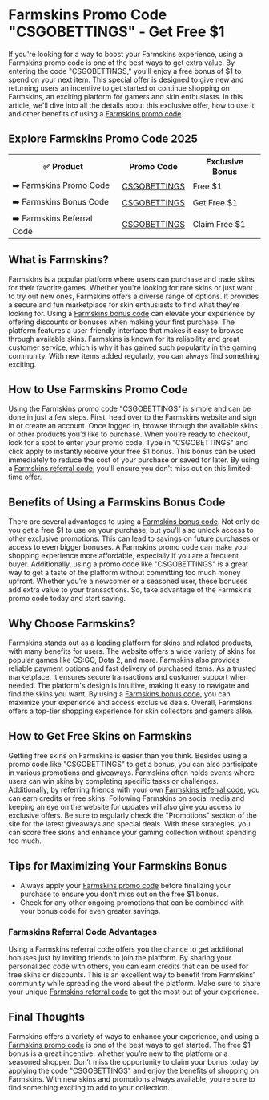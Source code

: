 <h1>Farmskins Promo Code "CSGOBETTINGS" - Get Free $1</h1>

If you're looking for a way to boost your Farmskins experience, using a Farmskins promo code is one of the best ways to get extra value. By entering the code "CSGOBETTINGS," you'll enjoy a free bonus of $1 to spend on your next item. This special offer is designed to give new and returning users an incentive to get started or continue shopping on Farmskins, an exciting platform for gamers and skin enthusiasts. In this article, we'll dive into all the details about this exclusive offer, how to use it, and other benefits of using a <a href="https://farmskins.com/ref-csgobettings">Farmskins promo code</a>.

<h2>Explore Farmskins Promo Code 2025</h2>
<table>
  <tr>
    <th>✅ Product</th>
    <th>Promo Code</th>
    <th>Exclusive Bonus</th>
  </tr>
  <tr>
    <td>➡️ Farmskins Promo Code</td>
    <td><a href="https://farmskins.com/ref-csgobettings">CSGOBETTINGS</a></td>
    <td>Free $1</td>
  </tr>
  <tr>
    <td>➡️ Farmskins Bonus Code</td>
    <td><a href="https://farmskins.com/ref-csgobettings">CSGOBETTINGS</a></td>
    <td>Get Free $1</td>
  </tr>
  <tr>
    <td>➡️ Farmskins Referral Code</td>
    <td><a href="https://farmskins.com/ref-csgobettings">CSGOBETTINGS</a></td>
    <td>Claim Free $1</td>
  </tr>
</table>

<h2>What is Farmskins?</h2>

Farmskins is a popular platform where users can purchase and trade skins for their favorite games. Whether you're looking for rare skins or just want to try out new ones, Farmskins offers a diverse range of options. It provides a secure and fun marketplace for skin enthusiasts to find what they're looking for. Using a <a href="https://farmskins.com/ref-csgobettings">Farmskins bonus code</a> can elevate your experience by offering discounts or bonuses when making your first purchase. The platform features a user-friendly interface that makes it easy to browse through available skins. Farmskins is known for its reliability and great customer service, which is why it has gained such popularity in the gaming community. With new items added regularly, you can always find something exciting.

<h2>How to Use Farmskins Promo Code</h2>

Using the Farmskins promo code "CSGOBETTINGS" is simple and can be done in just a few steps. First, head over to the Farmskins website and sign in or create an account. Once logged in, browse through the available skins or other products you’d like to purchase. When you're ready to checkout, look for a spot to enter your promo code. Type in "CSGOBETTINGS" and click apply to instantly receive your free $1 bonus. This bonus can be used immediately to reduce the cost of your purchase or saved for later. By using a <a href="https://farmskins.com/ref-csgobettings">Farmskins referral code</a>, you'll ensure you don't miss out on this limited-time offer.

<h2>Benefits of Using a Farmskins Bonus Code</h2>

There are several advantages to using a <a href="https://farmskins.com/ref-csgobettings">Farmskins bonus code</a>. Not only do you get a free $1 to use on your purchase, but you'll also unlock access to other exclusive promotions. This can lead to savings on future purchases or access to even bigger bonuses. A Farmskins promo code can make your shopping experience more affordable, especially if you are a frequent buyer. Additionally, using a promo code like "CSGOBETTINGS" is a great way to get a taste of the platform without committing too much money upfront. Whether you’re a newcomer or a seasoned user, these bonuses add extra value to your transactions. So, take advantage of the Farmskins promo code today and start saving.

<h2>Why Choose Farmskins?</h2>

Farmskins stands out as a leading platform for skins and related products, with many benefits for users. The website offers a wide variety of skins for popular games like CS:GO, Dota 2, and more. Farmskins also provides reliable payment options and fast delivery of purchased items. As a trusted marketplace, it ensures secure transactions and customer support when needed. The platform's design is intuitive, making it easy to navigate and find the skins you want. By using a <a href="https://farmskins.com/ref-csgobettings">Farmskins bonus code</a>, you can maximize your experience and access exclusive deals. Overall, Farmskins offers a top-tier shopping experience for skin collectors and gamers alike.

<h2>How to Get Free Skins on Farmskins</h2>

Getting free skins on Farmskins is easier than you think. Besides using a promo code like "CSGOBETTINGS" to get a bonus, you can also participate in various promotions and giveaways. Farmskins often holds events where users can win skins by completing specific tasks or challenges. Additionally, by referring friends with your own <a href="https://farmskins.com/ref-csgobettings">Farmskins referral code</a>, you can earn credits or free skins. Following Farmskins on social media and keeping an eye on the website for updates will also give you access to exclusive offers. Be sure to regularly check the "Promotions" section of the site for the latest giveaways and special deals. With these strategies, you can score free skins and enhance your gaming collection without spending too much.

<h2>Tips for Maximizing Your Farmskins Bonus</h2>

- Always apply your <a href="https://farmskins.com/ref-csgobettings">Farmskins promo code</a> before finalizing your purchase to ensure you don’t miss out on the free $1 bonus.
- Check for any other ongoing promotions that can be combined with your bonus code for even greater savings.

<h3>Farmskins Referral Code Advantages</h3>

Using a Farmskins referral code offers you the chance to get additional bonuses just by inviting friends to join the platform. By sharing your personalized code with others, you can earn credits that can be used for free skins or discounts. This is an excellent way to benefit from Farmskins’ community while spreading the word about the platform. Make sure to share your unique <a href="https://farmskins.com/ref-csgobettings">Farmskins referral code</a> to get the most out of your experience.

<h2>Final Thoughts</h2>

Farmskins offers a variety of ways to enhance your experience, and using a <a href="https://farmskins.com/ref-csgobettings">Farmskins promo code</a> is one of the best ways to get started. The free $1 bonus is a great incentive, whether you’re new to the platform or a seasoned shopper. Don’t miss the opportunity to claim your bonus today by applying the code "CSGOBETTINGS" and enjoy the benefits of shopping on Farmskins. With new skins and promotions always available, you’re sure to find something exciting to add to your collection.
